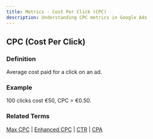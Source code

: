 ```yaml
---
title: Metrics - Cost Per Click (CPC)
description: Understanding CPC metrics in Google Ads
---
```


## CPC (Cost Per Click)

### Definition
Average cost paid for a click on an ad.

### Example
100 clicks cost €50, CPC = €0.50.

### Related Terms
[Max CPC](/bidding-budget/cpc-max) | [Enhanced CPC](/bidding-budget/ecpc) | [CTR](/metrics/ctr) | [CPA](/metrics/cpa)

